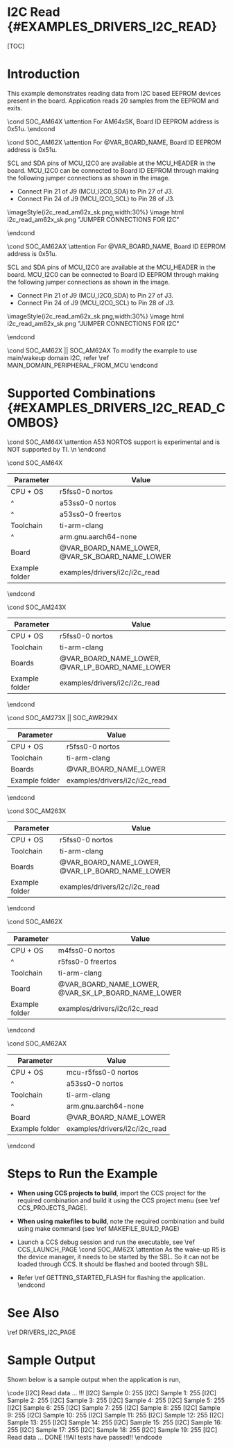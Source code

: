 # I2C Read {#EXAMPLES_DRIVERS_I2C_READ}

[TOC]

# Introduction

This example demonstrates reading data from I2C based EEPROM devices present in the board.
Application reads 20 samples from the EEPROM and exits.

\cond SOC_AM64X
\attention For AM64xSK, Board ID EEPROM address is 0x51u.
\endcond

\cond SOC_AM62X
\attention For @VAR_BOARD_NAME, Board ID EEPROM address is 0x51u.

SCL and SDA pins of MCU_I2C0 are available at the MCU_HEADER in the board.
MCU_I2C0 can be connected to Board ID EEPROM through making the following jumper connections as shown in the image.
 - Connect Pin 21 of J9 (MCU_I2C0_SDA) to Pin 27 of J3.
 - Connect Pin 24 of J9 (MCU_I2C0_SCL) to Pin 28 of J3.

  \imageStyle{i2c_read_am62x_sk.png,width:30%}
  \image html i2c_read_am62x_sk.png "JUMPER CONNECTIONS FOR I2C"

\endcond

\cond SOC_AM62AX
\attention For @VAR_BOARD_NAME, Board ID EEPROM address is 0x51u.

SCL and SDA pins of MCU_I2C0 are available at the MCU_HEADER in the board.
MCU_I2C0 can be connected to Board ID EEPROM through making the following jumper connections as shown in the image.
 - Connect Pin 21 of J9 (MCU_I2C0_SDA) to Pin 27 of J3.
 - Connect Pin 24 of J9 (MCU_I2C0_SCL) to Pin 28 of J3.

  \imageStyle{i2c_read_am62x_sk.png,width:30%}
  \image html i2c_read_am62x_sk.png "JUMPER CONNECTIONS FOR I2C"

\endcond

\cond SOC_AM62X || SOC_AM62AX
To modify the example to use main/wakeup domain I2C, refer \ref MAIN_DOMAIN_PERIPHERAL_FROM_MCU
\endcond
# Supported Combinations {#EXAMPLES_DRIVERS_I2C_READ_COMBOS}

\cond SOC_AM64X
\attention A53 NORTOS support is experimental and is NOT supported by TI. \n
\endcond

\cond SOC_AM64X

 Parameter      | Value
 ---------------|-----------
 CPU + OS       | r5fss0-0 nortos
 ^              | a53ss0-0 nortos
 ^              | a53ss0-0 freertos
 Toolchain      | ti-arm-clang
 ^              | arm.gnu.aarch64-none
 Board          | @VAR_BOARD_NAME_LOWER, @VAR_SK_BOARD_NAME_LOWER
 Example folder | examples/drivers/i2c/i2c_read

\endcond

\cond SOC_AM243X

 Parameter      | Value
 ---------------|-----------
 CPU + OS       | r5fss0-0 nortos
 Toolchain      | ti-arm-clang
 Boards         | @VAR_BOARD_NAME_LOWER, @VAR_LP_BOARD_NAME_LOWER
 Example folder | examples/drivers/i2c/i2c_read

\endcond

\cond SOC_AM273X || SOC_AWR294X

 Parameter      | Value
 ---------------|-----------
 CPU + OS       | r5fss0-0 nortos
 Toolchain      | ti-arm-clang
 Boards         | @VAR_BOARD_NAME_LOWER
 Example folder | examples/drivers/i2c/i2c_read

\endcond

\cond SOC_AM263X

 Parameter      | Value
 ---------------|-----------
 CPU + OS       | r5fss0-0 nortos
 Toolchain      | ti-arm-clang
 Boards         | @VAR_BOARD_NAME_LOWER, @VAR_LP_BOARD_NAME_LOWER
 Example folder | examples/drivers/i2c/i2c_read

\endcond

\cond SOC_AM62X

 Parameter      | Value
 ---------------|-----------
 CPU + OS       | m4fss0-0 nortos
 ^              | r5fss0-0 freertos
 Toolchain      | ti-arm-clang
 Board          | @VAR_BOARD_NAME_LOWER, @VAR_SK_LP_BOARD_NAME_LOWER
 Example folder | examples/drivers/i2c/i2c_read

\endcond

\cond SOC_AM62AX

 Parameter      | Value
 ---------------|-----------
 CPU + OS       | mcu-r5fss0-0 nortos
 ^              | a53ss0-0 nortos
 Toolchain      | ti-arm-clang
 ^              | arm.gnu.aarch64-none
 Board          | @VAR_BOARD_NAME_LOWER
 Example folder | examples/drivers/i2c/i2c_read

\endcond
# Steps to Run the Example

- **When using CCS projects to build**, import the CCS project for the required combination
  and build it using the CCS project menu (see \ref CCS_PROJECTS_PAGE).
- **When using makefiles to build**, note the required combination and build using
  make command (see \ref MAKEFILE_BUILD_PAGE)
- Launch a CCS debug session and run the executable, see \ref CCS_LAUNCH_PAGE
\cond SOC_AM62X
\attention As the wake-up R5 is the device manager, it needs to be started by the SBL. So it can not be loaded through CCS. It should be flashed and booted through SBL.

- Refer \ref GETTING_STARTED_FLASH for flashing the application.
\endcond
# See Also

\ref DRIVERS_I2C_PAGE

# Sample Output

Shown below is a sample output when the application is run,

\code
[I2C] Read data ... !!!
[I2C] Sample 0: 255
[I2C] Sample 1: 255
[I2C] Sample 2: 255
[I2C] Sample 3: 255
[I2C] Sample 4: 255
[I2C] Sample 5: 255
[I2C] Sample 6: 255
[I2C] Sample 7: 255
[I2C] Sample 8: 255
[I2C] Sample 9: 255
[I2C] Sample 10: 255
[I2C] Sample 11: 255
[I2C] Sample 12: 255
[I2C] Sample 13: 255
[I2C] Sample 14: 255
[I2C] Sample 15: 255
[I2C] Sample 16: 255
[I2C] Sample 17: 255
[I2C] Sample 18: 255
[I2C] Sample 19: 255
[I2C] Read data ... DONE !!!All tests have passed!!
\endcode
